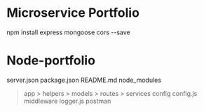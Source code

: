 # Microservice Portfolio
npm install express mongoose cors --save

# Node-portfolio
server.json
package.json
README.md
node_modules
> app
    > helpers
    > models
    > routes
    > services
> config
    config.js
> middleware
    logger.js
> postman
